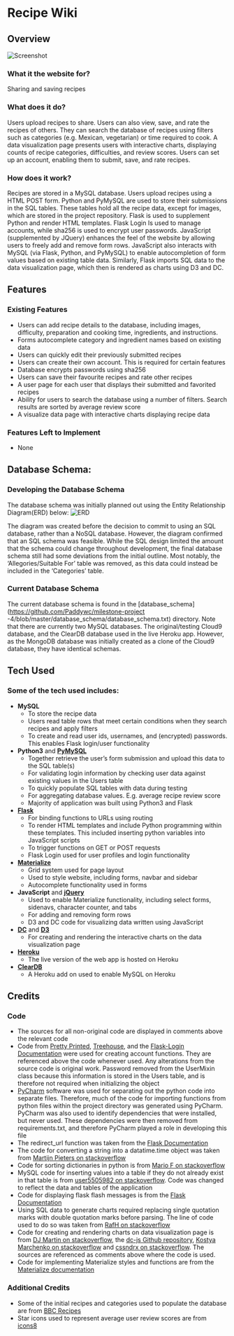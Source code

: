 # Recipe Wiki

## Overview
![Screenshot]( https://i.snag.gy/F9CdIt.jpg)

### What it the website for? 
Sharing and saving recipes 

### What does it do?
Users upload recipes to share. Users can also view, save, and rate the recipes of others.  They can search the database of recipes using filters such as categories (e.g. Mexican, vegetarian)  or time required to cook. A data visualization page presents users with interactive charts, displaying counts of recipe categories, difficulties, and review scores. Users can set up an account, enabling them to submit, save, and rate recipes. 

### How does it work? 
Recipes are stored in a MySQL database. Users upload recipes using a HTML POST form. Python and PyMySQL are used to store their submissions in the SQL tables.  These tables hold all the recipe data, except for images, which are stored in the project repository. Flask is used to supplement Python and render HTML templates. Flask Login Is used to manage accounts, while sha256 is used to encrypt user passwords.  JavaScript (supplemented by JQuery) enhances the feel of the website by allowing users to freely add and remove form rows.  JavaScript also interacts with MySQL (via Flask, Python, and PyMySQL) to enable autocompletion of form values based on existing table data. Similarly, Flask imports SQL data to the data visualization page, which then is rendered as charts using D3 and DC.

## Features
### Existing Features
-	Users can add recipe details to the database, including images, difficulty, preparation and cooking time, ingredients, and instructions.
-	Forms autocomplete category and ingredient names based on existing data
-	Users can quickly edit their previously submitted recipes
-	Users can create their own account. This is required for certain features 
-	Database encrypts passwords using sha256
-	Users can save their favourite recipes and rate other recipes 
-	A user page for each user that displays their submitted and favorited recipes
-	Ability for users to search the database using a number of filters. Search results are sorted by average review score
-	A visualize data page with interactive charts displaying recipe data

### Features Left to Implement
-	None

## Database Schema:
### Developing the Database Schema
The database schema was initially planned out using the Entity Relationship Diagram(ERD) below:
![ERD]( https://i.snag.gy/xephD3.jpg)

The diagram was created before the decision to commit to using an SQL database, rather than a NoSQL database. However, the diagram confirmed that an SQL schema was feasible.  While the SQL design limited the amount that the schema could change throughout development, the final database schema still had some deviations from the initial outline. Most notably, the ‘Allegories/Suitable For’ table was removed, as this data could instead be included in the ‘Categories’ table. 

### Current Database Schema
The current database schema is found in the [database_schema](https://github.com/Paddywc/milestone-project -4/blob/master/database_schema/database_schema.txt) directory. 
Note that there are currently two MySQL databases. The original/testing Cloud9 database, and the ClearDB database used in the live Heroku app. However, as the MongoDB database was initially created as a clone of the Cloud9 database, they have identical schemas. 

## Tech Used
### Some of the tech used includes:
-	**MySQL**  
    *	To store the recipe data
    *	Users read table rows that meet certain conditions when they search recipes and apply filters 
    *	To create and read user ids, usernames, and (encrypted) passwords. This enables Flask login/user functionality
-	**Python3** and  [**PyMySQL**](https://pymysql.readthedocs.io/en/latest/)
    *	Together retrieve the user’s form submission and upload this data to the SQL table(s)
    *	For validating login information by checking user data against existing values in the Users table
    *	To quickly populate SQL tables with data during testing
    *	For aggregating database values. E.g. average recipe review score
    *	Majority of application was built using Python3 and Flask
-	[**Flask**](http://flask.pocoo.org/)
    *	For binding functions to URLs using routing 
    *	To render HTML templates and include Python programming within these templates. This included inserting python variables into JavaScript scripts 
    *	To trigger functions on GET or POST requests
    *	Flask Login used for user profiles and login functionality 
- [**Materialize**](https://materializecss.com/)
    *	Grid system used for page layout
    *	Used to style website, including forms, navbar and sidebar
    *	Autocomplete functionality used in forms 
-	**JavaScript** and  [**jQuery**](https://jquery.com/)
    *	Used to enable Materialize functionality, including select forms, sidenavs, character counter, and tabs 
    *	For adding and removing form rows
    *	D3 and DC code for visualizing data written using JavaScript
-	[**DC**](https://dc-js.github.io/dc.js/) and  [**D3**](https://d3js.org/)
    *	For creating and rendering the interactive charts on the data visualization page 
- [**Heroku**](https://paddywc-recipe-wiki.herokuapp.com/)
    *	The live version of the web app is hosted on Heroku
- [**ClearDB**](https://elements.heroku.com/addons/cleardb)
    *	A Heroku add on used to enable MySQL on Heroku

## Credits
### Code
- The sources for all non-original code are displayed in comments above the relevant code
- Code from [Pretty Printed]( https://www.youtube.com/watch?v=2dEM-s3mRLE#%20for%20uploading%20images), [Treehouse]( https://teamtreehouse.com/community/how-usermixin-and-class-inheritance-work), and the [Flask-Login Documentation]( https://flask-login.readthedocs.io/en/latest/#how-it-works) were used  for creating account functions.  They are referenced above the code whenever used.  Any alterations from the source code is original work. Password removed from the UserMixin class because this information is stored in the Users table, and is therefore not required when initializing the object
- [PyCharm]( https://www.jetbrains.com/pycharm/download/) software was used for separating out the python code into separate files. Therefore, much of the code for importing functions from python files within the project directory was generated using PyCharm. PyCharm was also used to identify dependencies that were installed, but never used. These dependencies were then removed from requirements.txt, and therefore PyCharm played a role in developing this file
- The redirect_url function was taken from the [Flask Documentation](http://flask.pocoo.org/docs/1.0/reqcontext/)
- The code for converting a string into a datatime.time object was taken from [Martijn Pieters on stackoverflow](https://stackoverflow.com/questions/14295673/convert-string-into-datetime-time-object)
- Code for sorting dictionaries in python is from [Mario F on stackoverflow]( https://stackoverflow.com/questions/72899/how-do-i-sort-a-list-of-dictionaries-by-values-of-the-dictionary-in-python)
- MySQL code for inserting values into a table if they do not already exist in that table is from [user5505982 on stackoverflow]( https://stackoverflow.com/questions/3164505/mysql-insert-record-if-not-exists-in-table). Code was changed to reflect the data and tables of the application
- Code for displaying flask flash messages is from the [Flask Documentation](http://flask.pocoo.org/docs/1.0/patterns/flashing/)
- Using SQL data to generate charts required replacing single quotation marks with double quotation marks before parsing. The line of code used to do so was taken from [RafH  on stackoverflow](https://stackoverflow.com/questions/16450250/javascript-replace-single-quote-with-double-quote)
- Code for creating  and rendering charts on data visualization page is from [DJ Martin on stackoverflow]( https://stackoverflow.com/questions/21114336/how-to-add-axis-labels-for-row-chart-using-dc-js-or-d3-js), the [dc-js Github repository](https://github.com/dc-js/dc.js/blob/master/web/examples/row.html), [Kostya Marchenko on stackoverflow](https://stackoverflow.com/questions/17524627/is-there-a-way-to-tell-crossfilter-to-treat-elements-of-array-as-separate-record?noredirect=1&lq=1) and [cssndrx  on stackoverflow](https://stackoverflow.com/questions/13576906/d3-tick-marks-on-integers-only). The sources are referenced as comments above where the code is used. 
- Code for implementing Materialize styles and functions are from the [Materialize documentation]( https://materializecss.com/)

### Additional Credits
- Some of the initial recipes and categories used to populate the database are from [BBC Recipes]( https://www.bbcgoodfood.com/recipes)
- Star icons used to represent average user review scores are from [icons8]( https://icons8.com/icon/new-icons/all)
